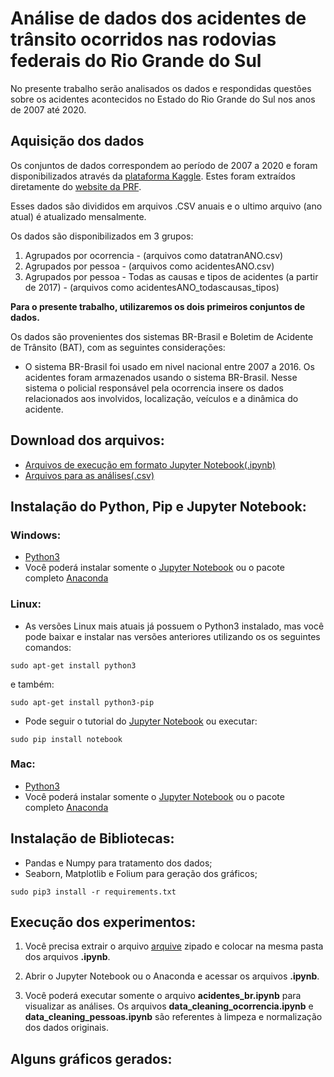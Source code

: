 # Análise de dados dos acidentes de trânsito ocorridos nas rodovias federais do Rio Grande do Sul


No presente trabalho serão analisados os dados e respondidas questões sobre os acidentes acontecidos no Estado do Rio Grande do Sul nos anos de 2007 até 2020.


## Aquisição dos dados
Os conjuntos de dados correspondem ao período de 2007 a 2020 e foram disponibilizados através da [plataforma Kaggle](https://www.kaggle.com/mcamera/brazil-highway-traffic-accidents). Estes foram extraídos diretamente do [website da PRF](https://www.gov.br/prf/pt-br/acesso-a-informacao/dados-abertos/dados-abertos-acidentes).

Esses dados são divididos em arquivos .CSV anuais e o ultimo arquivo (ano atual) é atualizado mensalmente.

Os dados são disponibilizados em 3 grupos:

1. Agrupados por ocorrencia - (arquivos como datatranANO.csv)
2. Agrupados por pessoa - (arquivos como acidentesANO.csv)
3. Agrupados por pessoa - Todas as causas e tipos de acidentes (a partir de 2017) - (arquivos como acidentesANO\_todascausas\_tipos)

**Para o presente trabalho, utilizaremos os dois primeiros conjuntos de dados.**

Os dados são provenientes dos sistemas BR-Brasil e Boletim de Acidente de Trânsito (BAT), com as seguintes considerações:
* O sistema BR-Brasil foi usado em nivel nacional entre 2007 a 2016. Os acidentes foram armazenados usando o sistema BR-Brasil. Nesse sistema o policial responsável pela ocorrencia insere os dados relacionados aos involvidos, localização, veículos e a dinâmica do acidente.


## Download dos arquivos:
* [Arquivos de execução em formato Jupyter Notebook(.ipynb)](https://github.com/igor-capeletti/analise_acidentes_rodovias_federais_brasileiras)
* [Arquivos para as análises(.csv)](https://drive.google.com/file/d/1pBDrDMnYS9oeQ-o14GWVmBsCNlYverG5/view?usp=sharing)


## Instalação do Python, Pip e Jupyter Notebook:
### Windows:
  * [Python3](https://python.org.br/instalacao-windows)
  * Você poderá instalar somente o [Jupyter Notebook](https://jupyter.org/install) ou o pacote completo [Anaconda](https://www.anaconda.com/)

### Linux:
  * As versões Linux mais atuais já possuem o Python3 instalado, mas você pode baixar e instalar nas versões anteriores utilizando os os seguintes comandos:
  ```
  sudo apt-get install python3
  ```
  e também:
  ```
  sudo apt-get install python3-pip
  ```
  * Pode seguir o tutorial do [Jupyter Notebook](https://jupyter.org/install) ou executar:
  ```
  sudo pip install notebook
  ```
### Mac:
  * [Python3](https://www.python.org/downloads/macos)
  * Você poderá instalar somente o [Jupyter Notebook](https://jupyter.org/install) ou o pacote completo [Anaconda](https://www.anaconda.com/)

## Instalação de Bibliotecas:
  * Pandas e Numpy para tratamento dos dados;
  * Seaborn, Matplotlib e Folium para geração dos gráficos;
  ```
  sudo pip3 install -r requirements.txt
  ```

## Execução dos experimentos:
1. Você precisa extrair o arquivo [arquive](https://drive.google.com/file/d/1pBDrDMnYS9oeQ-o14GWVmBsCNlYverG5/view?usp=sharing) zipado e colocar na mesma pasta dos arquivos **.ipynb**.

2. Abrir o Jupyter Notebook ou o Anaconda e acessar os arquivos **.ipynb**.

3. Você poderá executar somente o arquivo **acidentes_br.ipynb** para visualizar as análises. Os arquivos **data_cleaning_ocorrencia.ipynb** e **data_cleaning_pessoas.ipynb** são referentes à limpeza e normalização dos dados originais.  

## Alguns gráficos gerados:

